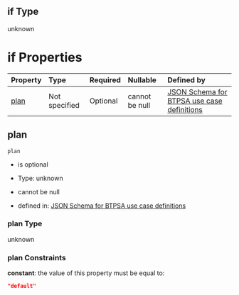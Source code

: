 ## if Type

unknown

# if Properties

| Property      | Type          | Required | Nullable       | Defined by                                                                                                                                                                                                                                  |
| :------------ | :------------ | :------- | :------------- | :------------------------------------------------------------------------------------------------------------------------------------------------------------------------------------------------------------------------------------------ |
| [plan](#plan) | Not specified | Optional | cannot be null | [JSON Schema for BTPSA use case definitions](btpsa-usecase-properties-services-items-allof-1-then-allof-63-then-allof-0-if-properties-plan.md "undefined#/properties/services/items/allOf/1/then/allOf/63/then/allOf/0/if/properties/plan") |

## plan



`plan`

*   is optional

*   Type: unknown

*   cannot be null

*   defined in: [JSON Schema for BTPSA use case definitions](btpsa-usecase-properties-services-items-allof-1-then-allof-63-then-allof-0-if-properties-plan.md "undefined#/properties/services/items/allOf/1/then/allOf/63/then/allOf/0/if/properties/plan")

### plan Type

unknown

### plan Constraints

**constant**: the value of this property must be equal to:

```json
"default"
```
